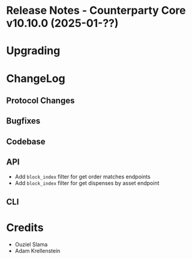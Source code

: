 # Release Notes - Counterparty Core v10.10.0 (2025-01-??)


# Upgrading



# ChangeLog

## Protocol Changes

## Bugfixes

## Codebase

## API

- Add `block_index` filter for get order matches endpoints
- Add `block_index` filter for get dispenses by asset endpoint

## CLI


# Credits

- Ouziel Slama
- Adam Krellenstein
